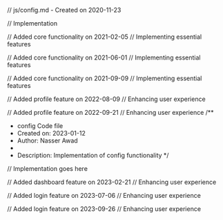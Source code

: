 // js/config.md - Created on 2020-11-23

// Implementation

// Added core functionality on 2021-02-05
// Implementing essential features

// Added core functionality on 2021-06-01
// Implementing essential features

// Added core functionality on 2021-09-09
// Implementing essential features

// Added profile feature on 2022-08-09
// Enhancing user experience

// Added profile feature on 2022-09-21
// Enhancing user experience
/**
 * config Code file
 * Created on: 2023-01-12
 * Author: Nasser Awad
 *
 * Description: Implementation of config functionality
 */
 
// Implementation goes here


// Added dashboard feature on 2023-02-21
// Enhancing user experience

// Added login feature on 2023-07-06
// Enhancing user experience

// Added login feature on 2023-09-26
// Enhancing user experience
